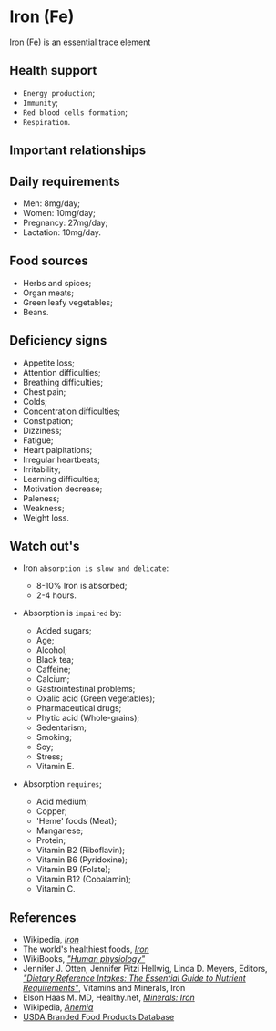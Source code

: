 # Iron (Fe)
Iron (Fe) is an essential trace element

## Health support
- `Energy production`;
- `Immunity`;
- `Red blood cells formation`;
- `Respiration`.

## Important relationships

## Daily requirements
- Men: 8mg/day;
- Women: 10mg/day;
- Pregnancy: 27mg/day;
- Lactation: 10mg/day.

## Food sources
- Herbs and spices;
- Organ meats;
- Green leafy vegetables;
- Beans.

## Deficiency signs
- Appetite loss;
- Attention difficulties;
- Breathing difficulties;
- Chest pain;
- Colds;
- Concentration difficulties;
- Constipation;
- Dizziness;
- Fatigue;
- Heart palpitations;
- Irregular heartbeats;
- Irritability;
- Learning difficulties;
- Motivation decrease;
- Paleness;
- Weakness;
- Weight loss.

## Watch out's
- Iron `absorption is slow and delicate`:
	- 8-10% Iron is absorbed;
	- 2-4 hours.

- Absorption is `impaired` by:
    - Added sugars;
    - Age;
    - Alcohol;
	- Black tea;
    - Caffeine;
	- Calcium;
    - Gastrointestinal problems;
    - Oxalic acid (Green vegetables);
    - Pharmaceutical drugs;
    - Phytic acid (Whole-grains);
    - Sedentarism;
    - Smoking;
	- Soy;
    - Stress;
	- Vitamin E.

- Absorption `requires`;
	- Acid medium;
	- Copper;
	- 'Heme' foods (Meat);
	- Manganese;
	- Protein;
	- Vitamin B2 (Riboflavin);
	- Vitamin B6 (Pyridoxine);
	- Vitamin B9 (Folate);
	- Vitamin B12 (Cobalamin);
	- Vitamin C.

## References
- Wikipedia, [_Iron_](https://en.wikipedia.org/wiki/Iron)
- The world's healthiest foods, [_Iron_](http://www.whfoods.com/genpage.php?tname=nutrient&dbid=70)
- WikiBooks, [_"Human physiology"_](https://en.wikibooks.org/wiki/Human_Physiology/Nutrition#Minerals)
- Jennifer J. Otten, Jennifer Pitzi Hellwig, Linda D. Meyers, Editors, [_"Dietary Reference Intakes: The Essential Guide to Nutrient Requirements"_](https://www.amazon.com/Dietary-Reference-Intakes-Essential-Requirements/dp/0309157420), Vitamins and Minerals, Iron
- Elson Haas M. MD, Healthy.net, [_Minerals: Iron_](http://www.healthy.net/Health/Article/Iron/2075/1)
- Wikipedia, [_Anemia_](https://en.wikipedia.org/wiki/Anemia#Signs_and_symptoms)
- [USDA Branded Food Products Database](https://ndb.nal.usda.gov/ndb/nutrients/report/nutrientsfrm?max=1000&offset=0&totCount=0&nutrient1=303&nutrient2=&nutrient3=&subset=0&sort=c&measureby=g)